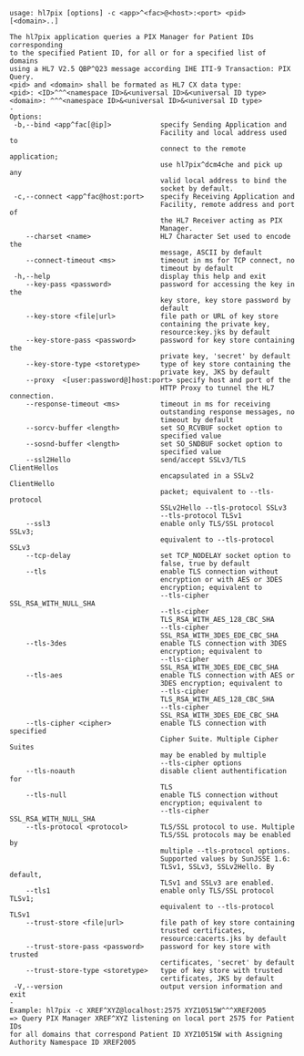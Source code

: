    usage: hl7pix [options] -c <app>^<fac>@<host>:<port> <pid> [<domain>..]
    
    The hl7pix application queries a PIX Manager for Patient IDs corresponding
    to the specified Patient ID, for all or for a specified list of domains
    using a HL7 V2.5 QBP^Q23 message according IHE ITI-9 Transaction: PIX
    Query.
    <pid> and <domain> shall be formated as HL7 CX data type:
    <pid>: <ID>^^^<namespace ID>&<universal ID>&<universal ID type>
    <domain>: ^^^<namespace ID>&<universal ID>&<universal ID type>
    -
    Options:
     -b,--bind <app^fac[@ip]>            specify Sending Application and
                                         Facility and local address used to
                                         connect to the remote application;
                                         use hl7pix^dcm4che and pick up any
                                         valid local address to bind the
                                         socket by default.
     -c,--connect <app^fac@host:port>    specify Receiving Application and
                                         Facility, remote address and port of
                                         the HL7 Receiver acting as PIX
                                         Manager.
        --charset <name>                 HL7 Character Set used to encode the
                                         message, ASCII by default
        --connect-timeout <ms>           timeout in ms for TCP connect, no
                                         timeout by default
     -h,--help                           display this help and exit
        --key-pass <password>            password for accessing the key in the
                                         key store, key store password by
                                         default
        --key-store <file|url>           file path or URL of key store
                                         containing the private key,
                                         resource:key.jks by default
        --key-store-pass <password>      password for key store containing the
                                         private key, 'secret' by default
        --key-store-type <storetype>     type of key store containing the
                                         private key, JKS by default
        --proxy  <[user:password@]host:port> specify host and port of the
                                         HTTP Proxy to tunnel the HL7 connection.
        --response-timeout <ms>          timeout in ms for receiving
                                         outstanding response messages, no
                                         timeout by default
        --sorcv-buffer <length>          set SO_RCVBUF socket option to
                                         specified value
        --sosnd-buffer <length>          set SO_SNDBUF socket option to
                                         specified value
        --ssl2Hello                      send/accept SSLv3/TLS ClientHellos
                                         encapsulated in a SSLv2 ClientHello
                                         packet; equivalent to --tls-protocol
                                         SSLv2Hello --tls-protocol SSLv3
                                         --tls-protocol TLSv1
        --ssl3                           enable only TLS/SSL protocol SSLv3;
                                         equivalent to --tls-protocol SSLv3
        --tcp-delay                      set TCP_NODELAY socket option to
                                         false, true by default
        --tls                            enable TLS connection without
                                         encryption or with AES or 3DES
                                         encryption; equivalent to
                                         --tls-cipher SSL_RSA_WITH_NULL_SHA
                                         --tls-cipher
                                         TLS_RSA_WITH_AES_128_CBC_SHA
                                         --tls-cipher
                                         SSL_RSA_WITH_3DES_EDE_CBC_SHA
        --tls-3des                       enable TLS connection with 3DES
                                         encryption; equivalent to
                                         --tls-cipher
                                         SSL_RSA_WITH_3DES_EDE_CBC_SHA
        --tls-aes                        enable TLS connection with AES or
                                         3DES encryption; equivalent to
                                         --tls-cipher
                                         TLS_RSA_WITH_AES_128_CBC_SHA
                                         --tls-cipher
                                         SSL_RSA_WITH_3DES_EDE_CBC_SHA
        --tls-cipher <cipher>            enable TLS connection with specified
                                         Cipher Suite. Multiple Cipher Suites
                                         may be enabled by multiple
                                         --tls-cipher options
        --tls-noauth                     disable client authentification for
                                         TLS
        --tls-null                       enable TLS connection without
                                         encryption; equivalent to
                                         --tls-cipher SSL_RSA_WITH_NULL_SHA
        --tls-protocol <protocol>        TLS/SSL protocol to use. Multiple
                                         TLS/SSL protocols may be enabled by
                                         multiple --tls-protocol options.
                                         Supported values by SunJSSE 1.6:
                                         TLSv1, SSLv3, SSLv2Hello. By default,
                                         TLSv1 and SSLv3 are enabled.
        --tls1                           enable only TLS/SSL protocol TLSv1;
                                         equivalent to --tls-protocol TLSv1
        --trust-store <file|url>         file path of key store containing
                                         trusted certificates,
                                         resource:cacerts.jks by default
        --trust-store-pass <password>    password for key store with trusted
                                         certificates, 'secret' by default
        --trust-store-type <storetype>   type of key store with trusted
                                         certificates, JKS by default
     -V,--version                        output version information and exit
    -
    Example: hl7pix -c XREF^XYZ@localhost:2575 XYZ10515W^^^XREF2005
    => Query PIX Manager XREF^XYZ listening on local port 2575 for Patient IDs
    for all domains that correspond Patient ID XYZ10515W with Assigning
    Authority Namespace ID XREF2005
